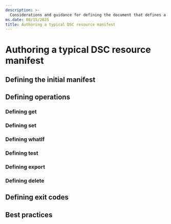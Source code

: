 ```yaml
---
description: >-
  Considerations and guidance for defining the document that defines a typical DSC resource.
ms.date: 08/15/2025
title: Authoring a typical DSC resource manifest
---
```


# Authoring a typical DSC resource manifest

<!-- Introduction -->

## Defining the initial manifest

<!--
    Provide an overview of the resource manifest structure with a copy-pastable example to start
    from and guidance for defining the resource metadata.
-->

## Defining operations

<!--
    Explain how DSC invokes resource operations from manifest definitions and provide guidance on
    which operations a resource can or should support and how to define those manifest fields.
-->

### Defining get

<!--
    Provide guidance for defining the get operation.
-->

### Defining set

<!--
    Provide guidance for defining the set operation.
-->

### Defining whatIf

<!--
    Provide guidance for defining the whatIf operation.
-->

### Defining test

<!--
    Provide guidance for defining the test operation.
-->

### Defining export

<!--
    Provide guidance for defining the export operation.
-->

### Defining delete

<!--
    Provide guidance for defining the delete operation.
-->

## Defining exit codes

<!--
    Provide guidance on defining exit codes for a manifest to improve UX.
-->

## Best practices

<!--
    Provide a list of best practices to follow with reasoning for each.
-->
